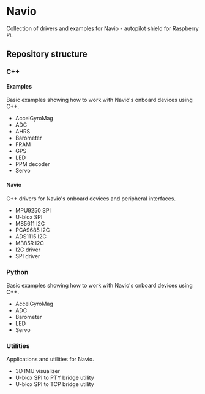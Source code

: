Navio
=====

Collection of drivers and examples for Navio - autopilot shield for Raspberry Pi.

## Repository structure

### C++

#### Examples

Basic examples showing how to work with Navio's onboard devices using C++.

* AccelGyroMag 
* ADC
* AHRS
* Barometer
* FRAM
* GPS
* LED
* PPM decoder
* Servo

#### Navio

C++ drivers for Navio's onboard devices and peripheral interfaces.

* MPU9250 SPI
* U-blox SPI
* MS5611 I2C
* PCA9685 I2C
* ADS1115 I2C
* MB85R I2C
* I2C driver
* SPI driver

### Python

Basic examples showing how to work with Navio's onboard devices using C++.

* AccelGyroMag 
* ADC
* Barometer
* LED
* Servo

### Utilities 

Applications and utilities for Navio.

* 3D IMU visualizer
* U-blox SPI to PTY bridge utility
* U-blox SPI to TCP bridge utility 
